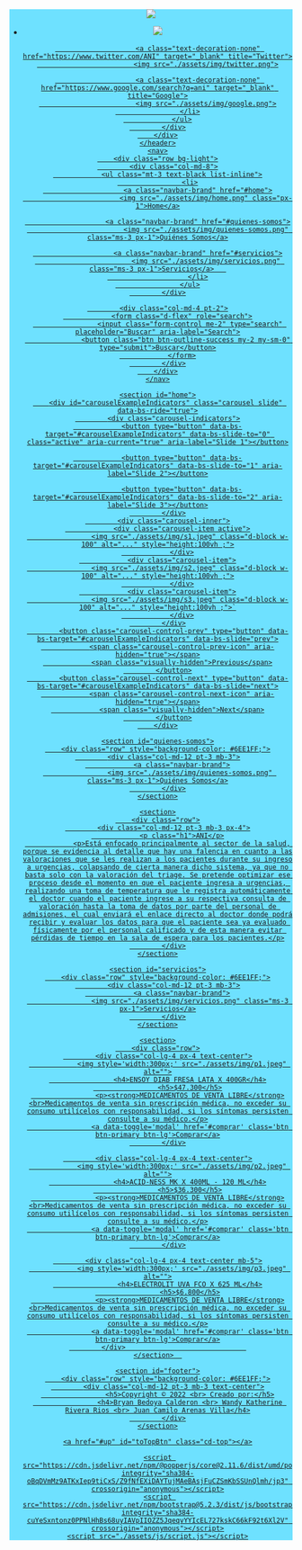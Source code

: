 <!DOCTYPE html>
<html>
<head>
	<meta charset="utf-8">
	<meta name="viewport" content="width=device-width, initial-scale=1">
	<title>ANI - TRIAGE</title>
	<link href="https://cdn.jsdelivr.net/npm/bootstrap@5.2.3/dist/css/bootstrap.min.css" rel="stylesheet" integrity="sha384-rbsA2VBKQhggwzxH7pPCaAqO46MgnOM80zW1RWuH61DGLwZJEdK2Kadq2F9CUG65" crossorigin="anonymous">
	<link rel="icon" type="image/png" href="./assets/img/favicon.ico">
	<link rel="stylesheet" type="text/css" href="./assets/css/index.css">
</head>
<body>
	<header id="up" class="group w-100 p-2" style="background-color: #6EE1FF;">
		<div class="row">
			<div class="col-md-10">
				<img src="./assets/img/logo.png" class="rounded-circle">
			</div>
			<div class="col-md-2">
				<ul class="list-inline nav justify-content-end">
					<li>
						<a class="text-decoration-none" href="https://www.facebook.com/annianni001" target="_blank"title="Facebook">
							<img src="./assets/img/facebook.png">

						<a class="text-decoration-none" href="https://www.twitter.com/ANI" target="_blank" title="Twitter">
							<img src="./assets/img/twitter.png">

						<a class="text-decoration-none" href="https://www.google.com/search?q=ani" target="_blank" title="Google">
							<img src="./assets/img/google.png">
					</li>
				</ul>
			</div>
		</div>
	</header>
	<nav>
		<div class="row bg-light">
			<div class="col-md-8">
				<ul class="mt-3 text-black list-inline">
					<li>
						<a class="navbar-brand" href="#home">
							<img src="./assets/img/home.png" class="px-1">Home</a>

						<a class="navbar-brand" href="#quienes-somos">
							<img src="./assets/img/quienes-somos.png" class="ms-3 px-1">Quiénes Somos</a>

						<a class="navbar-brand" href="#servicios">
							<img src="./assets/img/servicios.png" class="ms-3 px-1">Servicios</a>	
						</li>
					</ul>
			</div>

			<div class="col-md-4 pt-2">
		        <form class="d-flex" role="search">
		        	<input class="form-control me-2" type="search" placeholder="Buscar" aria-label="Search">
		          <button class="btn btn-outline-success my-2 my-sm-0" type="submit">Buscar</button>
		        </form>
			</div>
		</div>
	</nav>

	<section id="home">
		<div id="carouselExampleIndicators" class="carousel slide" data-bs-ride="true">
		 	<div class="carousel-indicators">
		  		<button type="button" data-bs-target="#carouselExampleIndicators" data-bs-slide-to="0" class="active" aria-current="true" aria-label="Slide 1"></button>

		  		<button type="button" data-bs-target="#carouselExampleIndicators" data-bs-slide-to="1" aria-label="Slide 2"></button>

		  		<button type="button" data-bs-target="#carouselExampleIndicators" data-bs-slide-to="2" aria-label="Slide 3"></button>
		  	</div>
		  	<div class="carousel-inner">
		    	<div class="carousel-item active">
		      		<img src="./assets/img/s1.jpeg" class="d-block w-100" alt="..." style="height:100vh ;">
		    	</div>
		    	<div class="carousel-item">
		      		<img src="./assets/img/s2.jpeg" class="d-block w-100" alt="..." style="height:100vh ;">
		    	</div>
		    	<div class="carousel-item">
		      		<img src="./assets/img/s3.jpeg" class="d-block w-100" alt="..." style="height:100vh ;">`
		    	</div>
		  	</div>
		  	<button class="carousel-control-prev" type="button" data-bs-target="#carouselExampleIndicators" data-bs-slide="prev">
		    	<span class="carousel-control-prev-icon" aria-hidden="true"></span>
		    	<span class="visually-hidden">Previous</span>
		  	</button>
		  	<button class="carousel-control-next" type="button" data-bs-target="#carouselExampleIndicators" data-bs-slide="next">
		    	<span class="carousel-control-next-icon" aria-hidden="true"></span>
		    	<span class="visually-hidden">Next</span>
		  	</button>
		</div>

	<section id="quienes-somos">
		<div class="row" style="background-color: #6EE1FF;">
			<div class="col-md-12 pt-3 mb-3">
				<a class="navbar-brand">
					<img src="./assets/img/quienes-somos.png" class="ms-3 px-1">Quiénes Somos</a>
			</div>
	</section>

	<section>
		<div class="row">
			<div class="col-md-12 pt-3 mb-3 px-4">
				<p class="h1">ANI</p>
				<p>Está enfocado principalmente al sector de la salud, porque se evidencia al detalle que hay una falencia en cuanto a las valoraciones que se les realizan a los pacientes durante su ingreso a urgencias, colapsando de cierta manera dicho sistema, ya que no basta solo con la valoración del triage. Se pretende optimizar ese proceso desde el momento en que el paciente ingresa a urgencias, realizando una toma de temperatura que le registra automáticamente el doctor cuando el paciente ingrese a su respectiva consulta de valoración hasta la toma de datos por parte del personal de admisiones, el cual enviará el enlace directo al doctor donde podrá recibir y evaluar los datos para que el paciente sea ya evaluado físicamente por el personal calificado y de esta manera evitar pérdidas de tiempo en la sala de espera para los pacientes.</p>
			</div>
	</section>

	<section id="servicios">
		<div class="row" style="background-color: #6EE1FF;">
			<div class="col-md-12 pt-3 mb-3">
				<a class="navbar-brand">
					<img src="./assets/img/servicios.png" class="ms-3 px-1">Servicios</a>
			</div>
	</section>

	<section>
		<div class="row">
			<div class="col-lg-4 px-4 text-center">
				<img style='width:300px;' src="./assets/img/p1.jpeg" alt="">
					<h4>ENSOY DIAB FRESA LATA X 400GR</h4>
					<h5>$47.300</h5>
					<p><strong>MEDICAMENTOS DE VENTA LIBRE</strong><br>Medicamentos de venta sin prescripción médica, no exceder su consumo utilícelos con responsabilidad, si los síntomas persisten consulte a su médico.</p>
					<a data-toggle='modal' href='#comprar' class='btn btn-primary btn-lg'>Comprar</a>
			</div>

			<div class="col-lg-4 px-4 text-center">
				<img style='width:300px;' src="./assets/img/p2.jpeg" alt="">
					<h4>ACID-NESS MK X 400ML - 120 ML</h4>
					<h5>$36.300</h5>
					<p><strong>MEDICAMENTOS DE VENTA LIBRE</strong><br>Medicamentos de venta sin prescripción médica, no exceder su consumo utilícelos con responsabilidad, si los síntomas persisten consulte a su médico.</p>
					<a data-toggle='modal' href='#comprar' class='btn btn-primary btn-lg'>Comprar</a>
			</div>

			<div class="col-lg-4 px-4 text-center mb-5">
				<img style='width:300px;' src="./assets/img/p3.jpeg" alt="">
					<h4>ELECTROLIT UVA FCO X 625 ML</h4>
					<h5>$6.800</h5>
					<p><strong>MEDICAMENTOS DE VENTA LIBRE</strong><br>Medicamentos de venta sin prescripción médica, no exceder su consumo utilícelos con responsabilidad, si los síntomas persisten consulte a su médico.</p>
					<a data-toggle='modal' href='#comprar' class='btn btn-primary btn-lg'>Comprar</a>
			</div>								
	</section>	

	<section id="footer">
		<div class="row" style="background-color: #6EE1FF;">
			<div class="col-md-12 pt-3 mb-3 text-center">
					<h5>Copyright © 2022 <br> Creado por:</h5>
					<h4>Bryan Bedoya Calderon <br> Wandy Katherine Rivera Rios <br> Juan Camilo Arenas Villa</h4>
			</div>
	</section>

  <!-- Boton de ir hacia arriba -->
	<a href="#up" id="toTopBtn" class="cd-top"></a>

	<script src="https://cdn.jsdelivr.net/npm/@popperjs/core@2.11.6/dist/umd/popper.min.js" integrity="sha384-oBqDVmMz9ATKxIep9tiCxS/Z9fNfEXiDAYTujMAeBAsjFuCZSmKbSSUnQlmh/jp3" crossorigin="anonymous"></script>
	<script src="https://cdn.jsdelivr.net/npm/bootstrap@5.2.3/dist/js/bootstrap.min.js" integrity="sha384-cuYeSxntonz0PPNlHhBs68uyIAVpIIOZZ5JqeqvYYIcEL727kskC66kF92t6Xl2V" crossorigin="anonymous"></script>
	<script src="./assets/js/script.js"></script>
</body>
</html>
